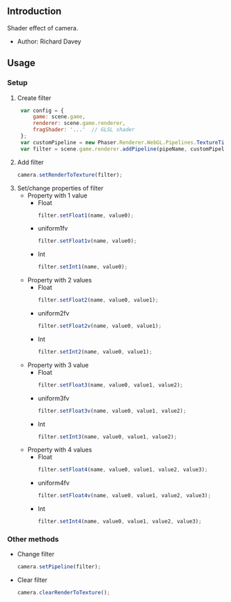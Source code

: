 ## Introduction

Shader effect of camera.

- Author: Richard Davey

## Usage

### Setup

1. Create filter
   ```javascript
    var config = {
        game: scene.game,
        renderer: scene.game.renderer,
        fragShader: '...'  // GLSL shader
    };
    var customPipeline = new Phaser.Renderer.WebGL.Pipelines.TextureTintPipeline(config);
    var filter = scene.game.renderer.addPipeline(pipeName, customPipeline);
   ```
1. Add filter
    ```javascript
    camera.setRenderToTexture(filter);
    ```
1. Set/change properties of filter
    - Property with 1 value
        - Float
            ```javascript
            filter.setFloat1(name, value0);
            ```
        - uniform1fv
            ```javascript
            filter.setFloat1v(name, value0);
            ```
        - Int
            ```javascript
            filter.setInt1(name, value0);
            ```
    - Property with 2 values
        - Float
            ```javascript
            filter.setFloat2(name, value0, value1);
            ```
        - uniform2fv
            ```javascript
            filter.setFloat2v(name, value0, value1);
            ```
        - Int
            ```javascript
            filter.setInt2(name, value0, value1);
            ``` 
    - Property with 3 value
        - Float
            ```javascript
            filter.setFloat3(name, value0, value1, value2);
            ```
        - uniform3fv
            ```javascript
            filter.setFloat3v(name, value0, value1, value2);
            ```
        - Int
            ```javascript
            filter.setInt3(name, value0, value1, value2);
            ```
    - Property with 4 values
        - Float
            ```javascript
            filter.setFloat4(name, value0, value1, value2, value3);
            ```
        - uniform4fv
            ```javascript
            filter.setFloat4v(name, value0, value1, value2, value3);
            ```
        - Int
            ```javascript
            filter.setInt4(name, value0, value1, value2, value3);
            ```

### Other methods

- Change filter
    ```javascript
    camera.setPipeline(filter);
    ```
- Clear filter
    ```javascript
    camera.clearRenderToTexture();
    ```